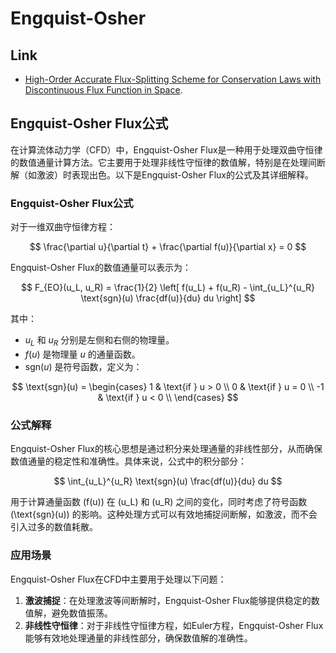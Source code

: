 # Engquist-Osher

## Link

- [High-Order Accurate Flux-Splitting Scheme for Conservation Laws with Discontinuous Flux Function in Space](https://www.mdpi.com/2227-7390/9/10/1079).

## Engquist-Osher Flux公式

在计算流体动力学（CFD）中，Engquist-Osher Flux是一种用于处理双曲守恒律的数值通量计算方法。它主要用于处理非线性守恒律的数值解，特别是在处理间断解（如激波）时表现出色。以下是Engquist-Osher Flux的公式及其详细解释。

### Engquist-Osher Flux公式

对于一维双曲守恒律方程：

$$
\frac{\partial u}{\partial t} + \frac{\partial f(u)}{\partial x} = 0
$$

Engquist-Osher Flux的数值通量可以表示为：

$$
F_{EO}(u_L, u_R) = \frac{1}{2} \left[ f(u_L) + f(u_R) - \int_{u_L}^{u_R} \text{sgn}(u) \frac{df(u)}{du} du \right]
$$

其中：

- $u_L$ 和 $u_R$ 分别是左侧和右侧的物理量。
- $f(u)$ 是物理量 $u$ 的通量函数。
- $\text{sgn}(u)$ 是符号函数，定义为：

$$
\text{sgn}(u) = 
\begin{cases} 
1 & \text{if } u > 0 \\
0 & \text{if } u = 0 \\
-1 & \text{if } u < 0 \\
\end{cases}
$$
 

### 公式解释


Engquist-Osher Flux的核心思想是通过积分来处理通量的非线性部分，从而确保数值通量的稳定性和准确性。具体来说，公式中的积分部分：

$$
\int_{u_L}^{u_R} \text{sgn}(u) \frac{df(u)}{du} du
$$

用于计算通量函数 \(f(u)\) 在 \(u_L\) 和 \(u_R\) 之间的变化，同时考虑了符号函数 \(\text{sgn}(u)\) 的影响。这种处理方式可以有效地捕捉间断解，如激波，而不会引入过多的数值耗散。

### 应用场景

Engquist-Osher Flux在CFD中主要用于处理以下问题：

1. **激波捕捉**：在处理激波等间断解时，Engquist-Osher Flux能够提供稳定的数值解，避免数值振荡。
2. **非线性守恒律**：对于非线性守恒律方程，如Euler方程，Engquist-Osher Flux能够有效地处理通量的非线性部分，确保数值解的准确性。
